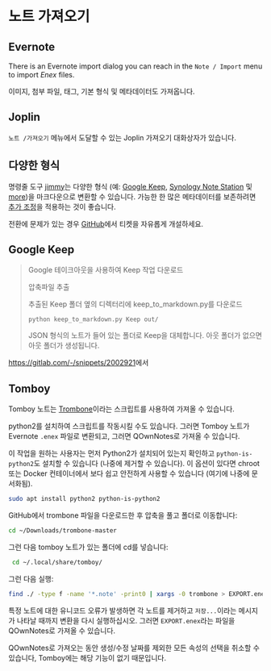# 노트 가져오기

## Evernote

There is an Evernote import dialog you can reach in the `Note / Import` menu to import _Enex_ files.

이미지, 첨부 파일, 태그, 기본 형식 및 메타데이터도 가져옵니다.

## Joplin

`노트 /가져오기` 메뉴에서 도달할 수 있는 Joplin 가져오기 대화상자가 있습니다.

## 다양한 형식

명령줄 도구 [jimmy](https://github.com/marph91/jimmy)는 다양한 형식 (예: [Google Keep](https://marph91.github.io/jimmy/formats/google_keep/), [Synology Note Station](https://marph91.github.io/jimmy/formats/synology_note_station/) 및 [more](https://marph91.github.io/jimmy/))을 마크다운으로 변환할 수 있습니다. 가능한 한 많은 메타데이터를 보존하려면 [추가 조정](https://marph91.github.io/jimmy/import_instructions/#qownnotes)을 적용하는 것이 좋습니다.

전환에 문제가 있는 경우 [GitHub](https://github.com/marph91/jimmy/issues)에서 티켓을 자유롭게 개설하세요.

## Google Keep

> Google 테이크아웃을 사용하여 Keep 작업 다운로드
>
> 압축파일 추출
>
> 추출된 Keep 폴더 옆의 디렉터리에 keep_to_markdown.py를 다운로드
>
>     python keep_to_markdown.py Keep out/
>
> JSON 형식의 노트가 들어 있는 폴더로 Keep을 대체합니다. 아웃 폴더가 없으면 아웃 폴더가 생성됩니다.

<https://gitlab.com/-/snippets/2002921>에서

## Tomboy

Tomboy 노트는 [Trombone](https://github.com/samba/trombone)이라는 스크립트를 사용하여 가져올 수 있습니다.

python2를 설치하여 스크립트를 작동시킬 수도 있습니다. 그러면 Tomboy 노트가 Evernote `.enex` 파일로 변환되고, 그러면 QOwnNotes로 가져올 수 있습니다.

이 작업을 원하는 사용자는 먼저 Python2가 설치되어 있는지 확인하고 `python-is-python2`도 설치할 수 있습니다 (나중에 제거할 수 있습니다). 이 옵션이 있다면 chroot 또는 Docker 컨테이너에서 보다 쉽고 안전하게 사용할 수 있습니다 (여기에 나중에 문서화됨).

```bash
sudo apt install python2 python-is-python2
```

GitHub에서 trombone 파일을 다운로드한 후 압축을 풀고 폴더로 이동합니다:

```bash
cd ~/Downloads/trombone-master
```

그런 다음 tomboy 노트가 있는 폴더에 cd를 넣습니다:

```bash
 cd ~/.local/share/tomboy/
```

그런 다음 실행:

```bash
find ./ -type f -name '*.note' -print0 | xargs -0 trombone > EXPORT.enex
```

특정 노트에 대한 유니코드 오류가 발생하면 각 노트를 제거하고 `저장...`이라는 메시지가 나타날 때까지 변환을 다시 실행하십시오. 그러면 `EXPORT.enex`라는 파일을 QOwnNotes로 가져올 수 있습니다.

QOwnNotes로 가져오는 동안 생성/수정 날짜를 제외한 모든 속성의 선택을 취소할 수 있습니다, Tomboy에는 해당 기능이 없기 때문입니다.
